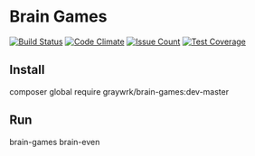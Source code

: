 # Brain Games

[![Build Status](https://travis-ci.org/graywrk/brain-games.svg?branch=master)](https://travis-ci.org/graywrk/brain-games)
[![Code Climate](https://codeclimate.com/github/graywrk/project-lvl1-s144/badges/gpa.svg)](https://codeclimate.com/github/graywrk/project-lvl1-s144)
[![Issue Count](https://codeclimate.com/github/graywrk/project-lvl1-s144/badges/issue_count.svg)](https://codeclimate.com/github/graywrk/project-lvl1-s144)
[![Test Coverage](https://codeclimate.com/github/graywrk/project-lvl1-s144/badges/coverage.svg)](https://codeclimate.com/github/hexlet-boilerplates/graywrk/project-lvl1-s144)

## Install

composer global require graywrk/brain-games:dev-master

## Run
brain-games
brain-even
